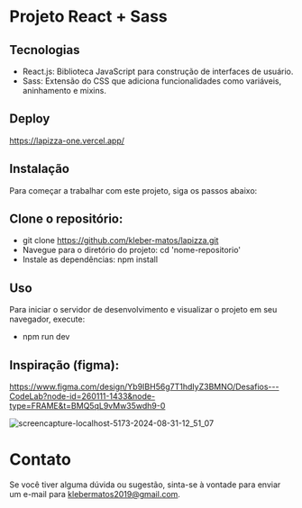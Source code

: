# Projeto React + Sass

## Tecnologias
- React.js: Biblioteca JavaScript para construção de interfaces de usuário.
- Sass: Extensão do CSS que adiciona funcionalidades como variáveis, aninhamento e mixins.

## Deploy
https://lapizza-one.vercel.app/

## Instalação
Para começar a trabalhar com este projeto, siga os passos abaixo:

## Clone o repositório:
- git clone https://github.com/kleber-matos/lapizza.git
- Navegue para o diretório do projeto: cd 'nome-repositorio'
- Instale as dependências: npm install

## Uso
Para iniciar o servidor de desenvolvimento e visualizar o projeto em seu navegador, execute:
- npm run dev

## Inspiração (figma): 
https://www.figma.com/design/Yb9IBH56g7T1hdIyZ3BMNO/Desafios---CodeLab?node-id=260111-1433&node-type=FRAME&t=BMQ5qL9vMw35wdh9-0

![screencapture-localhost-5173-2024-08-31-12_51_07](https://github.com/user-attachments/assets/2b1ce0b1-fad6-4ab1-93c9-4279f87b3b6d)

# Contato
Se você tiver alguma dúvida ou sugestão, sinta-se à vontade para enviar um e-mail para klebermatos2019@gmail.com.
